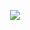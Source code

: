 <div align="center">

[![][logo-url]][repo-url]

</div>

[logo-url]: https://user-images.githubusercontent.com/10624446/189205326-01c18c22-14eb-4d52-bce4-e699e134cdc4.png
[repo-url]: https://github.com/abydahana/aksara
